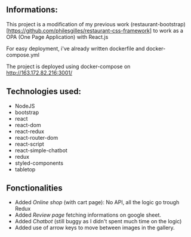 ## Informations:

This project is a modification of my previous work (restaurant-bootstrap)[https://github.com/philesgilles/restaurant-css-framework] to work as a OPA (One Page Application) with React.js

For easy deployment, i've already written dockerfile and docker-compose.yml

The project is deployed using docker-compose on http://163.172.82.216:3001/

## Technologies used:

- NodeJS
- bootstrap
- react
- react-dom
- react-redux
- react-router-dom
- react-script
- react-simple-chatbot
- redux
- styled-components
- tabletop

## Fonctionalities

- Added *Online shop* (with cart page): No API, all the logic go trough Redux
- Added *Review page* fetching informations on google sheet.
- Added *Chatbot* (still buggy as I didn't spent much time on the logic)
- Added use of arrow keys to move between images in the gallery.
